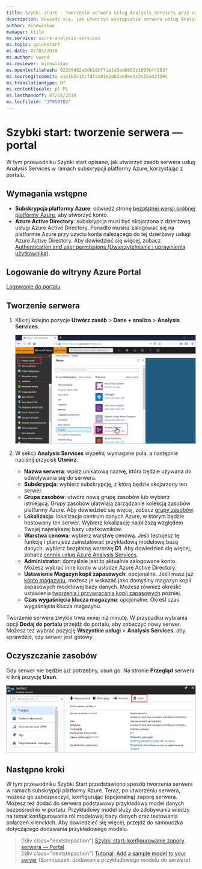```yaml
---
title: Szybki start — Tworzenie serwera usług Analysis Services przy użyciu witryny Azure Portal | Microsoft Docs
description: Dowiedz się, jak utworzyć wystąpienie serwera usług Analysis Services na platformie Azure.
author: minewiskan
manager: kfile
ms.service: azure-analysis-services
ms.topic: quickstart
ms.date: 07/03/2018
ms.author: owend
ms.reviewer: minewiskan
ms.openlocfilehash: 92209d82a6db18b7f1e1a5adbb52c1899bf4593f
ms.sourcegitcommit: a1e1b5c15cfd7a38192d63ab8ee3c2c55a42f59c
ms.translationtype: HT
ms.contentlocale: pl-PL
ms.lasthandoff: 07/10/2018
ms.locfileid: "37950703"
---
```

# <a name="quickstart-create-a-server---portal"></a>Szybki start: tworzenie serwera — portal

W tym przewodniku Szybki start opisano, jak utworzyć zasób serwera usług Analysis Services w ramach subskrypcji platformy Azure, korzystając z portalu.

## <a name="prerequisites"></a>Wymagania wstępne 

* **Subskrypcja platformy Azure**: odwiedź stronę [bezpłatnej wersji próbnej platformy Azure](https://azure.microsoft.com/offers/ms-azr-0044p/), aby utworzyć konto.
* **Azure Active Directory**: subskrypcja musi być skojarzona z dzierżawą usługi Azure Active Directory. Ponadto musisz zalogować się na platformie Azure przy użyciu konta należącego do tej dzierżawy usługi Azure Active Directory. Aby dowiedzieć się więcej, zobacz [Authentication and user permissions (Uwierzytelnianie i uprawnienia użytkownika)](analysis-services-manage-users.md).

## <a name="log-in-to-the-azure-portal"></a>Logowanie do witryny Azure Portal 

[Logowanie do portalu](https://portal.azure.com)


## <a name="create-a-server"></a>Tworzenie serwera

1. Kliknij kolejno pozycje **Utwórz zasób** > **Dane + analiza** > **Analysis Services**.

    ![Portal](./media/analysis-services-create-server/aas-create-server-portal.png)

2. W sekcji **Analysis Services** wypełnij wymagane pola, a następnie naciśnij przycisk **Utwórz**.
   
   * **Nazwa serwera**: wpisz unikatową nazwę, która będzie używana do odwoływania się do serwera.
   * **Subskrypcja**: wybierz subskrypcję, z którą będzie skojarzony ten serwer.
   * **Grupa zasobów**: utwórz nową grupę zasobów lub wybierz istniejącą. Grupy zasobów ułatwiają zarządzanie kolekcją zasobów platformy Azure. Aby dowiedzieć się więcej, zobacz [grupy zasobów](../azure-resource-manager/resource-group-overview.md).
   * **Lokalizacja**: lokalizacja centrum danych Azure, w którym będzie hostowany ten serwer. Wybierz lokalizację najbliższą względem Twojej największej bazy użytkowników.
   * **Warstwa cenowa**: wybierz warstwę cenową. Jeśli testujesz tę funkcję i planujesz zainstalować przykładową modelową bazę danych, wybierz bezpłatną warstwę **D1**. Aby dowiedzieć się więcej, zobacz [cennik usług Azure Analysis Services](https://azure.microsoft.com/pricing/details/analysis-services/). 
    * **Administrator**: domyślnie jest to aktualnie zalogowane konto. Możesz wybrać inne konto w usłudze Azure Active Directory.
    * **Ustawienie Magazyn kopii zapasowych**: opcjonalne. Jeśli masz już [konto magazynu](../storage/common/storage-introduction.md), możesz je wskazać jako domyślny magazyn kopii zapasowych modelowej bazy danych. Możesz również określić ustawienia [tworzenia i przywracania kopii zapasowych](analysis-services-backup.md) później.
    * **Czas wygaśnięcia klucza magazynu**: opcjonalne. Określ czas wygaśnięcia klucza magazynu.

Tworzenie serwera zwykle trwa mniej niż minutę. W przypadku wybrania opcji **Dodaj do portalu** przejdź do portalu, aby zobaczyć nowy serwer. Możesz też wybrać pozycję **Wszystkie usługi** > **Analysis Services**, aby sprawdzić, czy serwer jest gotowy.

## <a name="clean-up-resources"></a>Oczyszczanie zasobów

Gdy serwer nie będzie już potrzebny, usuń go. Na stronie **Przegląd** serwera kliknij pozycję **Usuń**. 

 ![Czyszczenie](./media/analysis-services-create-server/aas-create-server-cleanup.png)


## <a name="next-steps"></a>Następne kroki
W tym przewodniku Szybki Start przedstawiono sposób tworzenia serwera w ramach subskrypcji platformy Azure. Teraz, po utworzeniu serwera, możesz go zabezpieczyć, konfigurując (opcjonalną) zaporę serwera. Możesz też dodać do serwera podstawowy przykładowy model danych bezpośrednio w portalu. Przykładowy model służy do zdobywania wiedzy na temat konfigurowania ról modelowej bazy danych oraz testowania połączeń klienckich. Aby dowiedzieć się więcej, przejdź do samouczka dotyczącego dodawania przykładowego modelu.

> [!div class="nextstepaction"]
> [Szybki start: konfigurowanie zapory serwera — Portal](analysis-services-qs-firewall.md)   
> [!div class="nextstepaction"]
> [Tutorial: Add a sample model to your server](analysis-services-create-sample-model.md) (Samouczek: dodawanie przykładowego modelu do serwera)
